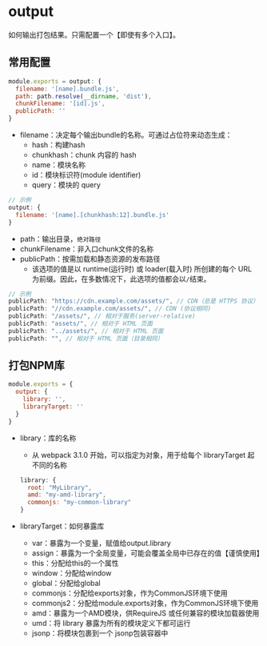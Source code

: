# output

如何输出打包结果。只需配置一个【即使有多个入口】。



## 常用配置

```javascript
module.exports = output: {
  filename: '[name].bundle.js',
  path: path.resolve(__dirname, 'dist'),
  chunkFilename: '[id].js',
  publicPath: ''
}
```

- filename：决定每个输出bundle的名称。可通过占位符来动态生成：
  - hash：构建hash
  - chunkhash：chunk 内容的 hash
  - name：模块名称
  - id：模块标识符(module identifier)
  - query：模块的 query

```javascript
// 示例
output: {
  filename: '[name].[chunkhash:12].bundle.js'
}
```

- path：输出目录，`绝对路径`
- chunkFilename：非入口chunk文件的名称
- publicPath：按需加载和静态资源的发布路径
  - 该选项的值是以 runtime(运行时) 或 loader(载入时) 所创建的每个 URL 为前缀。因此，在多数情况下，此选项的值都会以`/`结束。

```javascript
// 示例
publicPath: "https://cdn.example.com/assets/", // CDN（总是 HTTPS 协议）
publicPath: "//cdn.example.com/assets/", // CDN (协议相同)
publicPath: "/assets/", // 相对于服务(server-relative)
publicPath: "assets/", // 相对于 HTML 页面
publicPath: "../assets/", // 相对于 HTML 页面
publicPath: "", // 相对于 HTML 页面（目录相同）
```



## 打包NPM库

```javascript
module.exports = {
  output: {
    library: '',
    libraryTarget: ''
  }
}
```

- library：库的名称

  - 从 webpack 3.1.0 开始，可以指定为对象，用于给每个 libraryTarget 起不同的名称

  ```javascript
  library: {
    root: "MyLibrary",
    amd: "my-amd-library",
    commonjs: "my-common-library"
  }
  ```

  

- libraryTarget：如何暴露库
  - var：暴露为一个变量，赋值给output.library
  - assign：暴露为一个全局变量，可能会覆盖全局中已存在的值【谨慎使用】
  - this：分配给this的一个属性
  - window：分配给window
  - global：分配给global
  - commonjs：分配给exports对象，作为CommonJS环境下使用
  - commonjs2：分配给module.exports对象，作为CommonJS环境下使用
  - amd：暴露为一个AMD模块，供RequireJS 或任何兼容的模块加载器使用
  - umd：将 library 暴露为所有的模块定义下都可运行
  - jsonp：将模块包裹到一个 jsonp包装容器中